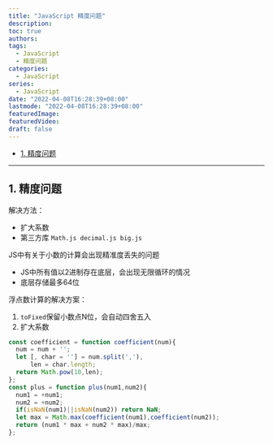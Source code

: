 ```yaml
---
title: "JavaScript 精度问题"
description:
toc: true
authors:
tags: 
  - JavaScript
  - 精度问题 
categories:
  - JavaScript
series:
  - JavaScript
date: "2022-04-08T16:28:39+08:00"
lastmode: "2022-04-08T16:28:39+08:00"
featuredImage: 
featuredVideo: 
draft: false
---
```


- [1. 精度问题](#1-精度问题)

---

## 1. 精度问题

解决方法：

- 扩大系数
- 第三方库 `Math.js decimal.js big.js`
  
JS中有关于小数的计算会出现精准度丢失的问题

- JS中所有值以2进制存在底层，会出现无限循环的情况
- 底层存储最多64位

浮点数计算的解决方案：

1. `toFixed`保留小数点N位，会自动四舍五入
2. 扩大系数

```js
const coefficient = function coefficient(num){
  num = num + '';
  let [, char = ''] = num.split(','),
      len = char.length;
  return Math.pow(10,len);
};
const plus = function plus(num1,num2){
  num1 = +num1;
  num2 = +num2;
  if(isNaN(num1)||isNaN(num2)) return NaN;
  let max = Math.max(coefficient(num1),coefficient(num2));
  return (num1 * max + num2 * max)/max;
};
```
